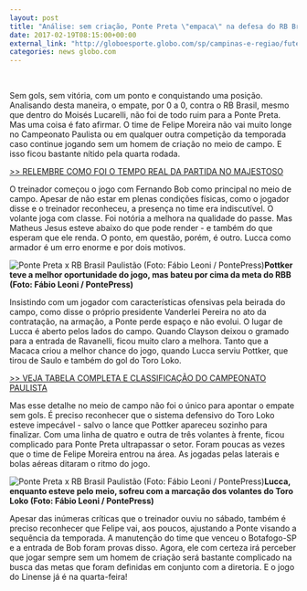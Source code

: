 ```yaml
---
layout: post
title: "Análise: sem criação, Ponte Preta \"empaca\" na defesa do RB Brasil"
date: 2017-02-19T08:15:00+00:00
external_link: "http://globoesporte.globo.com/sp/campinas-e-regiao/futebol/times/ponte-preta/noticia/2017/02/analise-sem-criacao-ponte-preta-empaca-na-defesa-do-rb-brasil.html"
categories: news globo.com
---
```

&nbsp;

Sem gols, sem vitória, com um ponto e conquistando uma posição. Analisando desta maneira, o empate, por 0 a 0, contra o RB Brasil, mesmo que dentro do Moisés Lucarelli, não foi de todo ruim para a Ponte Preta. Mas uma coisa é fato afirmar. O time de Felipe Moreira não vai muito longe no Campeonato Paulista ou em qualquer outra competição da temporada caso continue jogando sem um homem de criação no meio de campo. E isso ficou bastante nítido pela quarta rodada.

[\>\> RELEMBRE COMO FOI O TEMPO REAL DA PARTIDA NO MAJESTOSO](http://globoesporte.globo.com/sp/campinas-e-regiao/futebol/campeonato-paulista/jogo/18-02-2017/ponte-preta-rb-brasil/)

O treinador começou o jogo com Fernando Bob como principal no meio de campo. Apesar de não estar em plenas condições físicas, como o jogador disse e o treinador reconheceu, a presença no time era indiscutível. O volante joga com classe. Foi notória a melhora na qualidade do passe. Mas Matheus Jesus esteve abaixo do que pode render - e também do que esperam que ele renda. O ponto, em questão, porém, é outro. Lucca como armador é um erro enorme e por dois motivos.

 ![Ponte Preta x RB Brasil Paulistão (Foto: Fábio Leoni / PontePress)](http://s2.glbimg.com/Q_-rDPn5s5S2adCRdUyNmiJfH-s=/0x54:1200x732/690x390/s.glbimg.com/es/ge/f/original/2017/02/18/pontexrbb02.jpg "Ponte Preta x RB Brasil Paulistão (Foto: Fábio Leoni / PontePress)")**Pottker teve a melhor oportunidade do jogo, mas bateu por cima da meta do RBB (Foto: Fábio Leoni / PontePress)**

Insistindo com um jogador com características ofensivas pela beirada do campo, como disse o próprio presidente Vanderlei Pereira no ato da contratação, na armação, a Ponte perde espaço e não evolui. O lugar de Lucca é aberto pelos lados do campo. Quando Clayson deixou o gramado para a entrada de Ravanelli, ficou muito claro a melhora. Tanto que a Macaca criou a melhor chance do jogo, quando Lucca serviu Pottker, que tirou de Saulo e também do gol do Toro Loko.

[\>\> VEJA TABELA COMPLETA E CLASSIFICAÇÃO DO CAMPEONATO PAULISTA](http://globoesporte.globo.com/sp/futebol/campeonato-paulista/)

Mas esse detalhe no meio de campo não foi o único para apontar o empate sem gols. É preciso reconhecer que o sistema defensivo do Toro Loko esteve impecável - salvo o lance que Pottker apareceu sozinho para finalizar. Com uma linha de quatro e outra de três volantes à frente, ficou complicado para Ponte Preta ultrapassar o setor. Foram poucas as vezes que o time de Felipe Moreira entrou na área. As jogadas pelas laterais e bolas aéreas ditaram o ritmo do jogo. &nbsp;

 ![Ponte Preta x RB Brasil Paulistão (Foto: Fábio Leoni / PontePress)](http://s2.glbimg.com/pfH4TYt6Wza8MeZG5gx7ovfMyOM=/0x90:1200x768/690x390/s.glbimg.com/es/ge/f/original/2017/02/18/pontexrbb03_UgK0vh9.jpg "Ponte Preta x RB Brasil Paulistão (Foto: Fábio Leoni / PontePress)")**Lucca, enquanto esteve pelo meio, sofreu com a marcação dos volantes do Toro Loko (Foto: Fábio Leoni / PontePress)**

Apesar das inúmeras críticas que o treinador ouviu no sábado, também é preciso reconhecer que Felipe vai, aos poucos, ajustando a Ponte visando a sequência da temporada. A manutenção do time que venceu o Botafogo-SP e a entrada de Bob foram provas disso. Agora, ele com certeza irá perceber que jogar sempre sem um homem de criação será bastante complicado na busca das metas que foram definidas em conjunto com a diretoria. E o jogo do Linense já é na quarta-feira!

